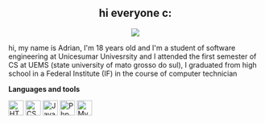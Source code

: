 <h2 align="center" size = 30> hi everyone c: </h2>

<p align="center">
<img src="https://github.com/pinkglb/pinkglb/blob/main/Images/nova-palheta.png">
</p>

hi, my name is Adrian, I'm 18 years old and I'm a student of software engineering at Unicesumar Univesrsity and I attended the first semester of CS at UEMS (state university of mato grosso do sul), I graduated from high school in a Federal Institute (IF) in the course of computer technician

**Languages and tools**

<div>
  <img height="30" src='https://cdn.jsdelivr.net/gh/devicons/devicon/icons/html5/html5-original.svg' alt="HTML">
  <img height="30" src='https://cdn.jsdelivr.net/gh/devicons/devicon/icons/css3/css3-original.svg' alt="CSS">
  <img height="30" src='https://github.com/pinkglb/pinkglb/blob/main/Icons/javascript.png' alt="Javascript">
  <img height="30" src='https://cdn.jsdelivr.net/gh/devicons/devicon/icons/php/php-original.svg' alt="Php">
  <img height="30" src='https://cdn.jsdelivr.net/gh/devicons/devicon/icons/mysql/mysql-original.svg' alt="MySql">
</div>
